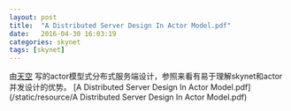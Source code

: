```yaml
---
layout: post
title:  "A Distributed Server Design In Actor Model.pdf"
date:   2016-04-30 16:03:19
categories: skynet
tags: [skynet]
---
```

由[天空](https://github.com/peimin) 写的actor模型式分布式服务端设计，参照来看有易于理解skynet和actor并发设计的优势。
[A Distributed Server Design In Actor Model.pdf](/static/resource/A Distributed Server Design In Actor Model.pdf)